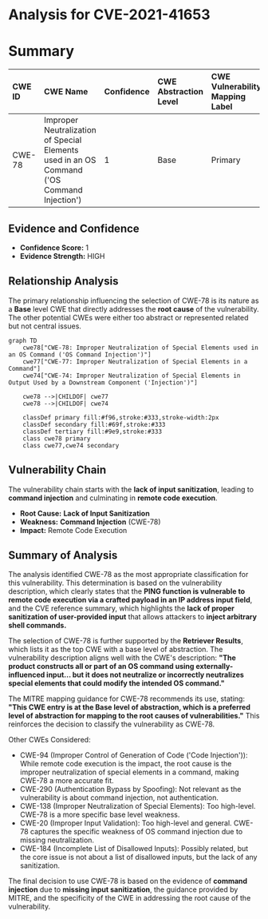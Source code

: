 # Analysis for CVE-2021-41653

# Summary
| CWE ID  | CWE Name                                                                        | Confidence | CWE Abstraction Level | CWE Vulnerability Mapping Label | CWE-Vulnerability Mapping Notes |
| :-------- | :------------------------------------------------------------------------------ | :---------- | :---------------------- | :------------------------------ | :------------------------------ |
| CWE-78    | Improper Neutralization of Special Elements used in an OS Command ('OS Command Injection') | 1         | Base                    | Primary                         | Allowed                       |

## Evidence and Confidence

*   **Confidence Score:** 1
*   **Evidence Strength:** HIGH

## Relationship Analysis
The primary relationship influencing the selection of CWE-78 is its nature as a **Base** level CWE that directly addresses the **root cause** of the vulnerability. The other potential CWEs were either too abstract or represented related but not central issues.

```mermaid
graph TD
    cwe78["CWE-78: Improper Neutralization of Special Elements used in an OS Command ('OS Command Injection')"]
    cwe77["CWE-77: Improper Neutralization of Special Elements in a Command"]
    cwe74["CWE-74: Improper Neutralization of Special Elements in Output Used by a Downstream Component ('Injection')"]

    cwe78 -->|CHILDOF| cwe77
    cwe78 -->|CHILDOF| cwe74

    classDef primary fill:#f96,stroke:#333,stroke-width:2px
    classDef secondary fill:#69f,stroke:#333
    classDef tertiary fill:#9e9,stroke:#333
    class cwe78 primary
    class cwe77,cwe74 secondary
```

## Vulnerability Chain
The vulnerability chain starts with the **lack of input sanitization**, leading to **command injection** and culminating in **remote code execution**.
  - **Root Cause:** **Lack of Input Sanitization**
  - **Weakness:** **Command Injection** (CWE-78)
  - **Impact:** Remote Code Execution

## Summary of Analysis
The analysis identified CWE-78 as the most appropriate classification for this vulnerability. This determination is based on the vulnerability description, which clearly states that the **PING function is vulnerable to remote code execution via a crafted payload in an IP address input field**, and the CVE reference summary, which highlights the **lack of proper sanitization of user-provided input** that allows attackers to **inject arbitrary shell commands.**

The selection of CWE-78 is further supported by the **Retriever Results**, which lists it as the top CWE with a base level of abstraction. The vulnerability description aligns well with the CWE's description: **"The product constructs all or part of an OS command using externally-influenced input... but it does not neutralize or incorrectly neutralizes special elements that could modify the intended OS command."**

The MITRE mapping guidance for CWE-78 recommends its use, stating: **"This CWE entry is at the Base level of abstraction, which is a preferred level of abstraction for mapping to the root causes of vulnerabilities."** This reinforces the decision to classify the vulnerability as CWE-78.

Other CWEs Considered:

*   CWE-94 (Improper Control of Generation of Code ('Code Injection')): While remote code execution is the impact, the root cause is the improper neutralization of special elements in a command, making CWE-78 a more accurate fit.
*   CWE-290 (Authentication Bypass by Spoofing): Not relevant as the vulnerability is about command injection, not authentication.
*   CWE-138 (Improper Neutralization of Special Elements): Too high-level. CWE-78 is a more specific base level weakness.
*   CWE-20 (Improper Input Validation): Too high-level and general. CWE-78 captures the specific weakness of OS command injection due to missing neutralization.
*   CWE-184 (Incomplete List of Disallowed Inputs): Possibly related, but the core issue is not about a list of disallowed inputs, but the lack of any sanitization.

The final decision to use CWE-78 is based on the evidence of **command injection** due to **missing input sanitization**, the guidance provided by MITRE, and the specificity of the CWE in addressing the root cause of the vulnerability.